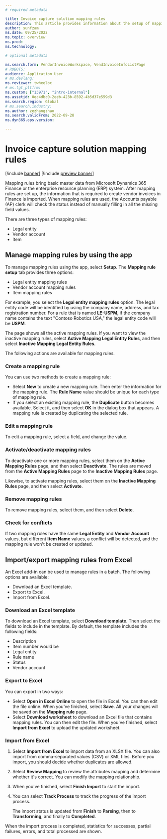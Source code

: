 ```yaml
---
# required metadata

title: Invoice capture solution mapping rules
description: This article provides information about the setup of mapping rules in the Invoice capture solution.
author: sunfzam
ms.date: 09/25/2022
ms.topic: overview
ms.prod: 
ms.technology: 

# optional metadata

ms.search.form: VendorInvoiceWorkspace, VendInvoiceInfoListPage
# ROBOTS: 
audience: Application User
# ms.devlang: 
ms.reviewer: twheeloc
# ms.tgt_pltfrm: 
ms.custom: ["13971", "intro-internal"]
ms.assetid: 0ec4dbc0-2eeb-423b-8592-4b5d37e559d3
ms.search.region: Global
# ms.search.industry: 
ms.author: zezhangzhao
ms.search.validFrom: 2022-09-28
ms.dyn365.ops.version: 

---
```


# Invoice capture solution mapping rules

[!include [banner](../includes/banner.md)]
[!include [preview banner](../includes/preview-banner.md)]

Mapping rules bring basic master data from Microsoft Dynamics 365 Finance or the enterprise resource planning (ERP) system. After mapping rules are set up, the information that is required to create vendor invoices in Finance is imported. When mapping rules are used, the Accounts payable (AP) clerk will check the status instead of manually filling in all the missing field values.

There are three types of mapping rules:

- Legal entity
- Vendor account
- Item

## Manage mapping rules by using the app

To manage mapping rules using the app, select **Setup**. The **Mapping rule setup** tab provides three options:

- Legal entity mapping rules
- Vendor account mapping rules
- Item mapping rules

For example, you select the **Legal entity mapping rules** option. The legal entity code will be identified by using the company name, address, and tax registration number. For a rule that is named **LE-USPM**, if the company name contains the text "Contoso Robotics USA," the legal entity code will be **USPM**.

The page shows all the active mapping rules. If you want to view the inactive mapping rules, select **Active Mapping Legal Entity Rules**, and then select **Inactive Mapping Legal Entity Rules**.

The following actions are available for mapping rules.

### Create a mapping rule

You can use two methods to create a mapping rule:

- Select **New** to create a new mapping rule. Then enter the information for the mapping rule. The **Rule Name** value should be unique for each type of mapping rule.
- If you select an existing mapping rule, the **Duplicate** button becomes available. Select it, and then select **OK** in the dialog box that appears. A mapping rule is created by duplicating the selected rule.

### Edit a mapping rule

To edit a mapping rule, select a field, and change the value.

### Activate/deactivate mapping rules

To deactivate one or more mapping rules, select them on the **Active Mapping Rules** page, and then select **Deactivate**. The rules are moved from the **Active Mapping Rules** page to the **Inactive Mapping Rules** page.

Likewise, to activate mapping rules, select them on the **Inactive Mapping Rules** page, and then select **Activate**.

### Remove mapping rules

To remove mapping rules, select them, and then select **Delete**.

### Check for conflicts

If two mapping rules have the same **Legal Entity** and **Vendor Account** values, but different **Item Name** values, a conflict will be detected, and the mapping rule won't be created or updated.

## Import/export mapping rules from Excel

An Excel add-in can be used to manage rules in a batch. The following options are available:

- Download an Excel template.
- Export to Excel.
- Import from Excel.

### Download an Excel template

To download an Excel template, select **Download template**. Then select the fields to include in the template. By default, the template includes the following fields:

- Description
- Item number would be
- Legal entity
- Rule name
- Status
- Vendor account

### Export to Excel

You can export in two ways:

- Select **Open in Excel Online** to open the file in Excel. You can then edit the file online. When you've finished, select **Save**. All your changes will be saved on the **Mapping rule** page.
- Select **Download worksheet** to download an Excel file that contains mapping rules. You can then edit the file. When you've finished, select **Import from Excel** to upload the updated worksheet.

### Import from Excel

1. Select **Import from Excel** to import data from an XLSX file. You can also import from comma-separated values (CSV) or XML files. Before you import, you should decide whether duplicates are allowed.
2. Select **Review Mapping** to review the attributes mapping and determine whether it's correct. You can modify the mapping relationship.
3. When you've finished, select **Finish Import** to start the import.
4. You can select **Track Process** to track the progress of the import process.

    The import status is updated from **Finish** to **Parsing**, then to **Transforming**, and finally to **Completed**.

When the import process is completed, statistics for successes, partial failures, errors, and total processed are shown.
